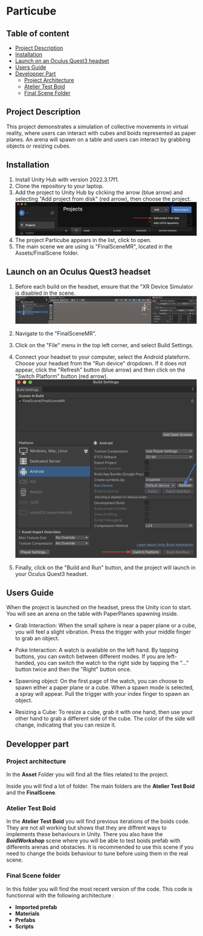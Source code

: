# Particube


## Table of content
 - [Project Description](#project-description)
 - [Installation ](#installation)
 - [Launch on an Oculus Quest3 headset](#launch-on-an-oculus-quest3-headset)
 - [Users Guide](#users-guide)
 - [Developper Part](#developper-part)
    - [Project Architecture](#project-architecture)
    - [Atelier Test Boid](#atelier-test-boid)
    - [Final Scene Folder](#final-scene-folder)
    
## Project Description
This project demonstrates a simulation of collective movements in virtual reality, where users can interact with cubes and boids represented as paper planes. An arena will spawn on a table and users can interact by grabbing objects or resizing cubes.

## Installation

 1. Install Unity Hub with version 2022.3.17f1.
 2. Clone the repository to your laptop.
 3. Add the project to Unity Hub by clicking the arrow (blue arrow) and selecting "Add project from disk" (red arrow), then choose the project.
 ![UnityHub](/image/UnityHub.png)
 4. The project Particube appears in the list, click to open.
 5. The main scene we are using is "FinalSceneMR", located in the Assets/FinalScene folder.

## Launch on an Oculus Quest3 headset
 1. Before each build on the headset, ensure that the "XR Device Simulator is disabled in the scene.
 ![DeviceSimulator](/image/DeviceSimulator.png)

 2. Navigate to the "FinalSceneMR".

 3. Click on the "File" menu in the top left corner, and select Build Settings.

 4. Connect your headset to your computer, select the Android plateform. Choose your headset from the "Run device" dropdown. If it does not appear, click the "Refresh" button (blue arrow) and then click on the "Switch Platform" button (red arrow).
 ![BuildSettings](/image/Build%20Settings.png)

 
 5. Finally, click on the "Build and Run" button, and the project will launch in your Oculus Quest3 headset.

## Users Guide
 When the project is launched on the headset, press the Unity icon to start. You will see an arena on the table with PaperPlanes spawning inside.

 - Grab Interaction: When the small sphere is near a paper plane or a cube, you will feel a slight vibration. Press the trigger with your middle finger to grab an object.

 - Poke Interaction: A watch is available on the left hand. By tapping buttons, you can switch between different modes. If you are left-handed, you can switch the watch to the right side by tapping the "..." button twice and then the "Right" button once.

 - Spawning object: On the first page of the watch, you can choose to spawn either a paper plane or a cube. When a spawn mode is selected, a spray will appear. Pull the trigger with your index finger to spawn an object.

 - Resizing a Cube: To resize a cube, grab it with one hand, then use your other hand to grab a different side of the cube. The color of the side will change, indicating that you can resize it.

## Developper part

### Project architecture

 In the **Asset** Folder  you will find all the files related to the project.
 
 Inside you will find a lot of folder. The main folders are the **Atelier Test Boid** and the **FinalScene**.

### Atelier Test Boid 

 In the **Atelier Test Boid** you will find previous iterations of the boids code. They are not all working but shows that they are diffrent ways to implements these behaviours in Unity. There you also have the **_BoidWorkshop_** scene where you will be able to test boids prefab with differents arenas and obstacles. It is recommended to use this scene if you need to change the boids behaviour to tune before using them in the real scene.

### Final Scene folder
In this folder you will find the most recent version of the code. This code is functionnal with the following architecture :
- **Imported prefab**
- **Materials**
- **Prefabs**
- **Scripts**


